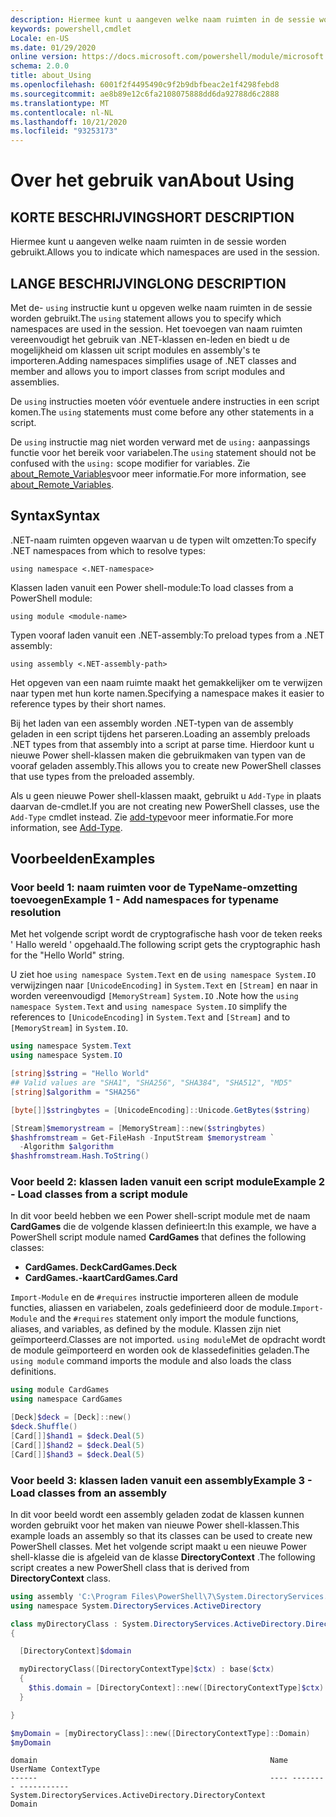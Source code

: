 ```yaml
---
description: Hiermee kunt u aangeven welke naam ruimten in de sessie worden gebruikt.
keywords: powershell,cmdlet
Locale: en-US
ms.date: 01/29/2020
online version: https://docs.microsoft.com/powershell/module/microsoft.powershell.core/about/about_using?view=powershell-6&WT.mc_id=ps-gethelp
schema: 2.0.0
title: about_Using
ms.openlocfilehash: 6001f2f4495490c9f2b9dbfbeac2e1f4298febd8
ms.sourcegitcommit: ae8b89e12c6fa2108075888dd6da92788d6c2888
ms.translationtype: MT
ms.contentlocale: nl-NL
ms.lasthandoff: 10/21/2020
ms.locfileid: "93253173"
---
```

# <a name="about-using"></a><span data-ttu-id="aecab-104">Over het gebruik van</span><span class="sxs-lookup"><span data-stu-id="aecab-104">About Using</span></span>

## <a name="short-description"></a><span data-ttu-id="aecab-105">KORTE BESCHRIJVING</span><span class="sxs-lookup"><span data-stu-id="aecab-105">SHORT DESCRIPTION</span></span>
<span data-ttu-id="aecab-106">Hiermee kunt u aangeven welke naam ruimten in de sessie worden gebruikt.</span><span class="sxs-lookup"><span data-stu-id="aecab-106">Allows you to indicate which namespaces are used in the session.</span></span>

## <a name="long-description"></a><span data-ttu-id="aecab-107">LANGE BESCHRIJVING</span><span class="sxs-lookup"><span data-stu-id="aecab-107">LONG DESCRIPTION</span></span>

<span data-ttu-id="aecab-108">Met de- `using` instructie kunt u opgeven welke naam ruimten in de sessie worden gebruikt.</span><span class="sxs-lookup"><span data-stu-id="aecab-108">The `using` statement allows you to specify which namespaces are used in the session.</span></span> <span data-ttu-id="aecab-109">Het toevoegen van naam ruimten vereenvoudigt het gebruik van .NET-klassen en-leden en biedt u de mogelijkheid om klassen uit script modules en assembly's te importeren.</span><span class="sxs-lookup"><span data-stu-id="aecab-109">Adding namespaces simplifies usage of .NET classes and member and allows you to import classes from script modules and assemblies.</span></span>

<span data-ttu-id="aecab-110">De `using` instructies moeten vóór eventuele andere instructies in een script komen.</span><span class="sxs-lookup"><span data-stu-id="aecab-110">The `using` statements must come before any other statements in a script.</span></span>

<span data-ttu-id="aecab-111">De `using` instructie mag niet worden verward met de `using:` aanpassings functie voor het bereik voor variabelen.</span><span class="sxs-lookup"><span data-stu-id="aecab-111">The `using` statement should not be confused with the `using:` scope modifier for variables.</span></span> <span data-ttu-id="aecab-112">Zie [about_Remote_Variables](about_Remote_Variables.md)voor meer informatie.</span><span class="sxs-lookup"><span data-stu-id="aecab-112">For more information, see [about_Remote_Variables](about_Remote_Variables.md).</span></span>

## <a name="syntax"></a><span data-ttu-id="aecab-113">Syntax</span><span class="sxs-lookup"><span data-stu-id="aecab-113">Syntax</span></span>

<span data-ttu-id="aecab-114">.NET-naam ruimten opgeven waarvan u de typen wilt omzetten:</span><span class="sxs-lookup"><span data-stu-id="aecab-114">To specify .NET namespaces from which to resolve types:</span></span>

```
using namespace <.NET-namespace>
```

<span data-ttu-id="aecab-115">Klassen laden vanuit een Power shell-module:</span><span class="sxs-lookup"><span data-stu-id="aecab-115">To load classes from a PowerShell module:</span></span>

```
using module <module-name>
```

<span data-ttu-id="aecab-116">Typen vooraf laden vanuit een .NET-assembly:</span><span class="sxs-lookup"><span data-stu-id="aecab-116">To preload types from a .NET assembly:</span></span>

```
using assembly <.NET-assembly-path>
```

<span data-ttu-id="aecab-117">Het opgeven van een naam ruimte maakt het gemakkelijker om te verwijzen naar typen met hun korte namen.</span><span class="sxs-lookup"><span data-stu-id="aecab-117">Specifying a namespace makes it easier to reference types by their short names.</span></span>

<span data-ttu-id="aecab-118">Bij het laden van een assembly worden .NET-typen van de assembly geladen in een script tijdens het parseren.</span><span class="sxs-lookup"><span data-stu-id="aecab-118">Loading an assembly preloads .NET types from that assembly into a script at parse time.</span></span> <span data-ttu-id="aecab-119">Hierdoor kunt u nieuwe Power shell-klassen maken die gebruikmaken van typen van de vooraf geladen assembly.</span><span class="sxs-lookup"><span data-stu-id="aecab-119">This allows you to create new PowerShell classes that use types from the preloaded assembly.</span></span>

<span data-ttu-id="aecab-120">Als u geen nieuwe Power shell-klassen maakt, gebruikt u `Add-Type` in plaats daarvan de-cmdlet.</span><span class="sxs-lookup"><span data-stu-id="aecab-120">If you are not creating new PowerShell classes, use the `Add-Type` cmdlet instead.</span></span> <span data-ttu-id="aecab-121">Zie [add-type](xref:Microsoft.PowerShell.Utility.Add-Type)voor meer informatie.</span><span class="sxs-lookup"><span data-stu-id="aecab-121">For more information, see [Add-Type](xref:Microsoft.PowerShell.Utility.Add-Type).</span></span>

## <a name="examples"></a><span data-ttu-id="aecab-122">Voorbeelden</span><span class="sxs-lookup"><span data-stu-id="aecab-122">Examples</span></span>

### <a name="example-1---add-namespaces-for-typename-resolution"></a><span data-ttu-id="aecab-123">Voor beeld 1: naam ruimten voor de TypeName-omzetting toevoegen</span><span class="sxs-lookup"><span data-stu-id="aecab-123">Example 1 - Add namespaces for typename resolution</span></span>

<span data-ttu-id="aecab-124">Met het volgende script wordt de cryptografische hash voor de teken reeks ' Hallo wereld ' opgehaald.</span><span class="sxs-lookup"><span data-stu-id="aecab-124">The following script gets the cryptographic hash for the "Hello World" string.</span></span>

<span data-ttu-id="aecab-125">U ziet hoe `using namespace System.Text` en de `using namespace System.IO` verwijzingen naar `[UnicodeEncoding]` in `System.Text` en `[Stream]` en naar in worden vereenvoudigd `[MemoryStream]` `System.IO` .</span><span class="sxs-lookup"><span data-stu-id="aecab-125">Note how the `using namespace System.Text` and `using namespace System.IO` simplify the references to `[UnicodeEncoding]` in `System.Text` and `[Stream]` and to `[MemoryStream]` in `System.IO`.</span></span>

```powershell
using namespace System.Text
using namespace System.IO

[string]$string = "Hello World"
## Valid values are "SHA1", "SHA256", "SHA384", "SHA512", "MD5"
[string]$algorithm = "SHA256"

[byte[]]$stringbytes = [UnicodeEncoding]::Unicode.GetBytes($string)

[Stream]$memorystream = [MemoryStream]::new($stringbytes)
$hashfromstream = Get-FileHash -InputStream $memorystream `
  -Algorithm $algorithm
$hashfromstream.Hash.ToString()
```

### <a name="example-2---load-classes-from-a-script-module"></a><span data-ttu-id="aecab-126">Voor beeld 2: klassen laden vanuit een script module</span><span class="sxs-lookup"><span data-stu-id="aecab-126">Example 2 - Load classes from a script module</span></span>

<span data-ttu-id="aecab-127">In dit voor beeld hebben we een Power shell-script module met de naam **CardGames** die de volgende klassen definieert:</span><span class="sxs-lookup"><span data-stu-id="aecab-127">In this example, we have a PowerShell script module named **CardGames** that defines the following classes:</span></span>

- <span data-ttu-id="aecab-128">**CardGames. Deck**</span><span class="sxs-lookup"><span data-stu-id="aecab-128">**CardGames.Deck**</span></span>
- <span data-ttu-id="aecab-129">**CardGames.-kaart**</span><span class="sxs-lookup"><span data-stu-id="aecab-129">**CardGames.Card**</span></span>

<span data-ttu-id="aecab-130">`Import-Module` en de `#requires` instructie importeren alleen de module functies, aliassen en variabelen, zoals gedefinieerd door de module.</span><span class="sxs-lookup"><span data-stu-id="aecab-130">`Import-Module` and the `#requires` statement only import the module functions, aliases, and variables, as defined by the module.</span></span> <span data-ttu-id="aecab-131">Klassen zijn niet geïmporteerd.</span><span class="sxs-lookup"><span data-stu-id="aecab-131">Classes are not imported.</span></span> <span data-ttu-id="aecab-132">`using module`Met de opdracht wordt de module geïmporteerd en worden ook de klassedefinities geladen.</span><span class="sxs-lookup"><span data-stu-id="aecab-132">The `using module` command imports the module and also loads the class definitions.</span></span>

```powershell
using module CardGames
using namespace CardGames

[Deck]$deck = [Deck]::new()
$deck.Shuffle()
[Card[]]$hand1 = $deck.Deal(5)
[Card[]]$hand2 = $deck.Deal(5)
[Card[]]$hand3 = $deck.Deal(5)
```

### <a name="example-3---load-classes-from-an-assembly"></a><span data-ttu-id="aecab-133">Voor beeld 3: klassen laden vanuit een assembly</span><span class="sxs-lookup"><span data-stu-id="aecab-133">Example 3 - Load classes from an assembly</span></span>

<span data-ttu-id="aecab-134">In dit voor beeld wordt een assembly geladen zodat de klassen kunnen worden gebruikt voor het maken van nieuwe Power shell-klassen.</span><span class="sxs-lookup"><span data-stu-id="aecab-134">This example loads an assembly so that its classes can be used to create new PowerShell classes.</span></span> <span data-ttu-id="aecab-135">Met het volgende script maakt u een nieuwe Power shell-klasse die is afgeleid van de klasse **DirectoryContext** .</span><span class="sxs-lookup"><span data-stu-id="aecab-135">The following script creates a new PowerShell class that is derived from **DirectoryContext** class.</span></span>

```powershell
using assembly 'C:\Program Files\PowerShell\7\System.DirectoryServices.dll'
using namespace System.DirectoryServices.ActiveDirectory

class myDirectoryClass : System.DirectoryServices.ActiveDirectory.DirectoryContext
{

  [DirectoryContext]$domain

  myDirectoryClass([DirectoryContextType]$ctx) : base($ctx)
  {
    $this.domain = [DirectoryContext]::new([DirectoryContextType]$ctx)
  }

}

$myDomain = [myDirectoryClass]::new([DirectoryContextType]::Domain)
$myDomain
```

```Output
domain                                                    Name UserName ContextType
------                                                    ---- -------- -----------
System.DirectoryServices.ActiveDirectory.DirectoryContext                    Domain
```
